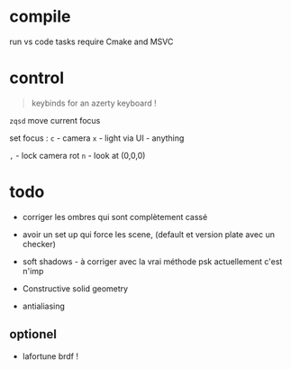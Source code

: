 # compile

run vs code tasks
require Cmake and MSVC

# control

> keybinds for an azerty keyboard !

`zqsd` move current focus

set focus :
`c` - camera
`x` - light
via UI - anything

`,` - lock camera rot
`n` - look at (0,0,0)

# todo

- corriger les ombres qui sont complètement cassé
- avoir un set up qui force les scene, (default et version plate avec un checker)

- soft shadows - à corriger avec la vrai méthode psk actuellement c'est n'imp
- Constructive solid geometry
- antialiasing


## optionel

- lafortune brdf !